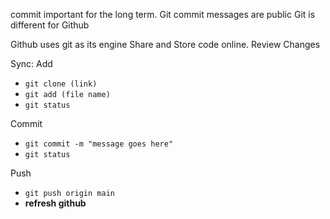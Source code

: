 commit important for the long term. 
Git commit messages are public
Git is different for Github

Github uses git as its engine
Share and Store code online. 
Review Changes 

Sync: 
Add 
- `git clone (link)`
-  `git add (file name)`
- `git status` 

Commit
- `git commit -m "message goes here" `
- `git status`

Push
- `git push origin main`
- **refresh github**
